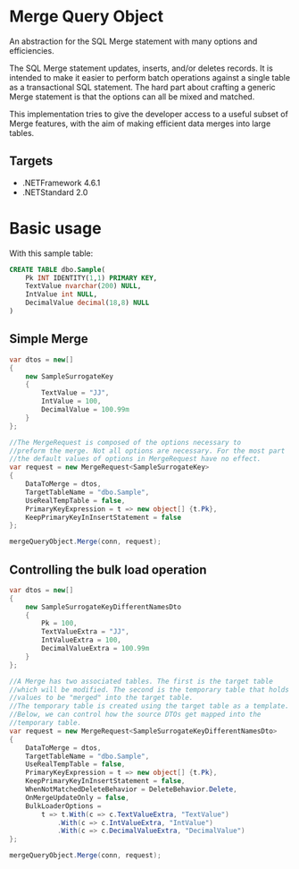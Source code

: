 Merge Query Object
===============
An abstraction for the SQL Merge statement with many options and efficiencies.

The SQL Merge statement updates, inserts, and/or deletes records. It is intended to make it easier to perform batch operations against a single table as a transactional SQL statement. The hard part about crafting a generic Merge statement is that the options can all be mixed and matched. 

This implementation tries to give the developer access to a useful subset of Merge features, with the aim of making efficient data merges into large tables. 

## Targets

* .NETFramework 4.6.1
* .NETStandard 2.0

# Basic usage

With this sample table:

```sql
CREATE TABLE dbo.Sample(
    Pk INT IDENTITY(1,1) PRIMARY KEY,
    TextValue nvarchar(200) NULL,
    IntValue int NULL,
    DecimalValue decimal(18,8) NULL
)
```

## Simple Merge

```csharp
var dtos = new[]
{
    new SampleSurrogateKey
    {
        TextValue = "JJ",
        IntValue = 100,
        DecimalValue = 100.99m
    }
};

//The MergeRequest is composed of the options necessary to 
//preform the merge. Not all options are necessary. For the most part
//the default values of options in MergeRequest have no effect.
var request = new MergeRequest<SampleSurrogateKey>
{
    DataToMerge = dtos,
    TargetTableName = "dbo.Sample",
    UseRealTempTable = false,
    PrimaryKeyExpression = t => new object[] {t.Pk},
    KeepPrimaryKeyInInsertStatement = false
};

mergeQueryObject.Merge(conn, request);
```

## Controlling the bulk load operation

```csharp
var dtos = new[]
{
    new SampleSurrogateKeyDifferentNamesDto
    {
        Pk = 100,
        TextValueExtra = "JJ",
        IntValueExtra = 100,
        DecimalValueExtra = 100.99m
    }
};

//A Merge has two associated tables. The first is the target table 
//which will be modified. The second is the temporary table that holds
//values to be "merged" into the target table.
//The temporary table is created using the target table as a template. 
//Below, we can control how the source DTOs get mapped into the 
//temporary table.
var request = new MergeRequest<SampleSurrogateKeyDifferentNamesDto>
{
    DataToMerge = dtos,
    TargetTableName = "dbo.Sample",
    UseRealTempTable = false,
    PrimaryKeyExpression = t => new object[] {t.Pk},
    KeepPrimaryKeyInInsertStatement = false,
    WhenNotMatchedDeleteBehavior = DeleteBehavior.Delete,
    OnMergeUpdateOnly = false,
    BulkLoaderOptions =
        t => t.With(c => c.TextValueExtra, "TextValue")
            .With(c => c.IntValueExtra, "IntValue")
            .With(c => c.DecimalValueExtra, "DecimalValue")
};

mergeQueryObject.Merge(conn, request);
```